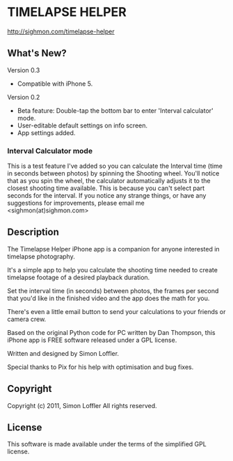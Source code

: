 # TIMELAPSE HELPER
<http://sighmon.com/timelapse-helper>

## What's New?
Version 0.3

* Compatible with iPhone 5.

Version 0.2

* Beta feature: Double-tap the bottom bar to enter 'Interval calculator' mode.
* User-editable default settings on info screen.
* App settings added.

### Interval Calculator mode
This is a test feature I've added so you can calculate the Interval time (time in seconds between photos) by spinning the Shooting wheel. You'll notice that as you spin the wheel, the calculator automatically adjusts it to the closest shooting time available. This is because you can't select part seconds for the interval.
If you notice any strange things, or have any suggestions for improvements, please email me <sighmon(at)sighmon.com>

## Description
The Timelapse Helper iPhone app is a companion for anyone interested in timelapse photography.

It's a simple app to help you calculate the shooting time needed to create timelapse footage of a desired playback duration.

Set the interval time (in seconds) between photos, the frames per second that you'd like in the finished video and the app does the math for you.

There's even a little email button to send your calculations to your friends or camera crew.

Based on the original Python code for PC written by Dan Thompson, this iPhone app is FREE software released under a GPL license.

Written and designed by Simon Loffler.

Special thanks to Pix for his help with optimisation and bug fixes.

## Copyright
Copyright (c) 2011, Simon Loffler
All rights reserved.

## License
This software is made available under the terms of the simplified GPL license.